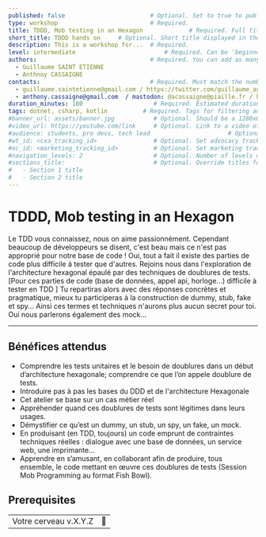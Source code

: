 ```yaml
---
published: false                        # Optional. Set to true to publish the workshop (default: false)
type: workshop                          # Required.
title: TDDD, Mob testing in an Hexagon             # Required. Full title of the workshop
short_title: TDDD hands on     # Optional. Short title displayed in the header
description: This is a workshop for...  # Required.
level: intermediate                         # Required. Can be 'beginner', 'intermediate' or 'advanced'
authors:                                # Required. You can add as many authors as needed      
  - Guillaume SAINT ETIENNE
  - Anthnoy CASSAIGNE
contacts:                               # Required. Must match the number of authors
  - guillaume.saintetienne@gmail.com / https://twitter.com/guillaume_agile
  - anthony.cassaigne@gmail.com  / mastodon: @acassaigne@piaille.fr / http://acassaigne.info/
duration_minutes: 180                    # Required. Estimated duration in minutes
tags: dotnet, csharp, kotlin          # Required. Tags for filtering and searching
#banner_url: assets/banner.jpg           # Optional. Should be a 1280x640px image
#video_url: https://youtube.com/link     # Optional. Link to a video of the workshop
#audience: students, pro devs, tech lead                      # Optional. Audience of the workshop (students, pro devs, etc.)
#wt_id: <cxa_tracking_id>                # Optional. Set advocacy tracking code for supported links
#oc_id: <marketing_tracking_id>          # Optional. Set marketing tracking code for supported links
#navigation_levels: 2                    # Optional. Number of levels displayed in the side menu (default: 2)
#sections_title:                         # Optional. Override titles for each section to be displayed in the side bar
#   - Section 1 title
#   - Section 2 title
---
```


# TDDD, Mob testing in an Hexagon 

Le TDD vous connaissez, nous on aime passionnément. 
Cependant beaucoup de développeurs se disent, c'est beau mais ce n'est pas approprié pour notre base de code ! Oui, tout a fait il existe des parties de code plus difficile à tester que d'autres. 
Rejoins nous dans l'exploration de l'architecture hexagonal épaulé par des techniques de doublures de tests. 
[Pour ces parties de code (base de données, appel api, horloge...) difficile à tester en TDD ] 
Tu repartiras alors avec des réponses concrètes et pragmatique, mieux tu participeras à la construction de dummy, stub, fake et spy... Ainsi ces termes et techniques n'aurons plus aucun secret pour toi. Oui nous parlerons également des mock... 

---

## Bénéfices attendus
 - Comprendre les tests unitaires et le besoin de doublures dans un début d’architecture hexagonale; comprendre ce que l’on appele doublure de tests.
 - Introduire pas à pas les bases du DDD et de l'architecture Hexagonale
 - Cet atelier se base sur un cas métier réel
 - Appréhender quand ces doublures de tests sont légitimes dans leurs usages.
 - Démystifier ce qu’est un dummy, un stub, un spy, un fake, un mock.
 - En produisant (en TDD, toujours) un code emprunt de contraintes techniques réelles : dialogue avec une base de données, un service web, une imprimante…
 - Apprendre en s’amusant, en collaborant afin de produire, tous ensemble, le code mettant en œuvre ces doublures de tests (Session Mob Programming au format Fish Bowl). 

## Prerequisites

| | |
|-------------------------|-------------------------|
| Votre cerveau v.X.Y.Z   | 🧠                      |
